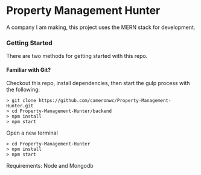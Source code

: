 # Property Management Hunter
A company I am making, this project uses the MERN stack for development.

### Getting Started

There are two methods for getting started with this repo.

#### Familiar with Git?
Checkout this repo, install dependencies, then start the gulp process with the following:

```
> git clone https://github.com/cameronwc/Property-Management-Hunter.git
> cd Property-Management-Hunter/backend
> npm install
> npm start
```
Open a new terminal
```
> cd Property-Management-Hunter
> npm install
> npm start
```

Requirements:
Node and Mongodb